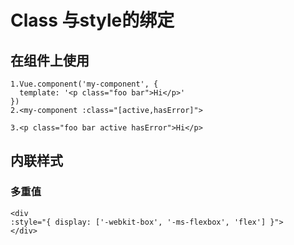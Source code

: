 # Class 与style的绑定

## 在组件上使用

```vue
1.Vue.component('my-component', {
  template: '<p class="foo bar">Hi</p>'
})
2.<my-component :class="[active,hasError]">

3.<p class="foo bar active hasError">Hi</p>
```
## 内联样式 
### 多重值
```
<div 
:style="{ display: ['-webkit-box', '-ms-flexbox', 'flex'] }">
</div>
```